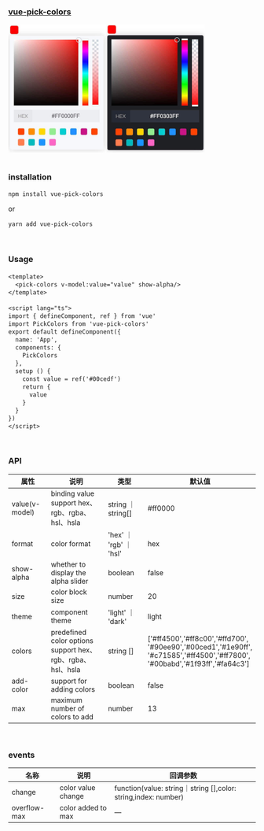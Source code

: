 ### [vue-pick-colors](https://github.com/qiuzongyuan/vue-pick-colors)

<div style="display: flex">
    <img src="./images/effect-light.png" style="width:200px;" />
    <img src="./images/effect-dark.png" style="width:200px;" />
</div>
<br/>

### installation
```
npm install vue-pick-colors
```
or
```
yarn add vue-pick-colors
```
<br/>

### Usage
```vue
<template>
  <pick-colors v-model:value="value" show-alpha/>
</template>

<script lang="ts">
import { defineComponent, ref } from 'vue'
import PickColors from 'vue-pick-colors'
export default defineComponent({
  name: 'App',
  components: {
    PickColors
  },
  setup () {
    const value = ref('#00cedf')
    return {
      value
    }
  }
})
</script>
```
<br/>

### API

| 属性   | 说明                                        | 类型                | 默认值                                                                                                                                 |
| ---- |-------------------------------------------|-------------------|-------------------------------------------------------------------------------------------------------------------------------------|
| value(v-model) | binding value<br>support hex、rgb、rgba、hsl、hsla | string ｜ string[] | #ff0000                                                                                                                             |
| format | color format                              | 'hex' ｜ 'rgb' ｜ 'hsl'   | hex                                                                                                                                 |
| show-alpha | whether to display the alpha slider       | boolean           | false                                                                                                                               |
| size | color block size                          | number            | 20                                                                                                                                  |
| theme | component theme                           | 'light' ｜ 'dark'      | light                                                                                                                               |
| colors | predefined color options<br>support hex、rgb、rgba、hsl、hsla        | string []         | ['#ff4500','#ff8c00','#ffd700',<br>'#90ee90','#00ced1','#1e90ff',<br>'#c71585','#ff4500','#ff7800',<br>'#00babd','#1f93ff','#fa64c3'] |
| add-color | support for adding colors                 | boolean           | false                                                                                                                               |
| max  | maximum number of colors to add           | number            | 13                                                                                                                                  |


<br/>

### events

| 名称   | 说明                 | 回调参数                                                          |
|------|--------------------|---------------------------------------------------------------|
| change | color value change | function(value: string｜string [],color: string,index: number) |
| overflow-max | color added to max | —                                                             |
